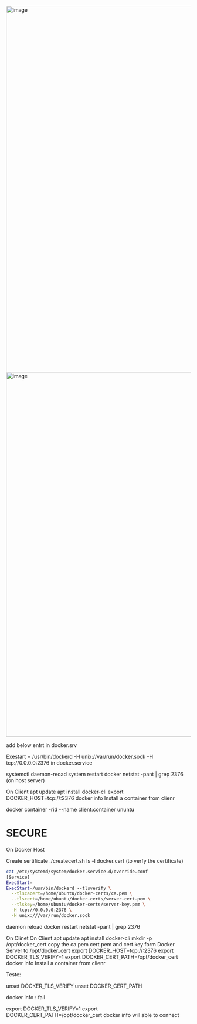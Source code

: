 <img width="1840" height="996" alt="image" src="https://github.com/user-attachments/assets/fbc410a0-fac8-4c20-bd12-c2638827744e" />


<img width="2514" height="992" alt="image" src="https://github.com/user-attachments/assets/e496c8b1-f37b-4d97-891b-7191847cf695" />

add below entrt in docker.srv

Exestart = /usr/bin/dockerd -H unix://var/run/docker.sock -H tcp://0.0.0.0:2376 in docker.service

systemctl daemon-reoad
system restart docker
netstat -pant | grep 2376 (on host server)


On Client 
apt update
apt install docker-cli
export DOCKER_HOST=tcp://<HOST-SERVER-IP>:2376
docker info
Install a container from clienr

docker container -rid --name client:container ununtu


# SECURE
On Docker Host 

Create sertificate
./createcert.sh 
ls -l docker.cert (to verfy the certificate)

```bash
cat /etc/systemd/system/docker.service.d/override.conf
[Service]
ExecStart=
ExecStart=/usr/bin/dockerd --tlsverify \
  --tlscacert=/home/ubuntu/docker-certs/ca.pem \
  --tlscert=/home/ubuntu/docker-certs/server-cert.pem \
  --tlskey=/home/ubuntu/docker-certs/server-key.pem \
  -H tcp://0.0.0.0:2376 \
  -H unix:///var/run/docker.sock

```
daemon reload
docker restart
netstat -pant | grep 2376


On Clinet
On Client 
apt update
apt install docker-cli
mkdir -p /opt/docker_cert
copy the ca.pem cert.pem and cert.key form Docker Server to /opt/docker_cert
export DOCKER_HOST=tcp://<HOST-SERVER-IP>:2376
export DOCKER_TLS_VERIFY=1
export DOCKER_CERT_PATH=/opt/docker_cert
docker info
Install a container from clienr


Teste:

unset DOCKER_TLS_VERIFY
unset DOCKER_CERT_PATH

docker info : fail


export DOCKER_TLS_VERIFY=1
export DOCKER_CERT_PATH=/opt/docker_cert
docker info will able to connect
